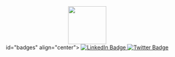 <div id="header" align="center">
  <img src="https://media.giphy.com/media/M9gbBd9nbDrOTu1Mqx/giphy.gif" width="100"/>
</div>
<div <img src="https://komarev.com/ghpvc/?username=your-github-username&style=flat-square&color=blue" alt=""/ align="center"> id="badges" align="center">
  <a href="https://www.linkedin.com/in/ian-jean-pierre-76b2ab210/">
    <img src="https://img.shields.io/badge/LinkedIn-blue?style=for-the-badge&logo=linkedin&logoColor=white" alt="LinkedIn Badge"/>
  </a>
  <a href="https://twitter.com/FenuGreeek">
    <img src="https://img.shields.io/badge/Twitter-blue?style=for-the-badge&logo=twitter&logoColor=white" alt="Twitter Badge"/>
  </a>
</div>

